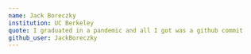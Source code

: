 ```yaml
---
name: Jack Boreczky
institution: UC Berkeley
quote: I graduated in a pandemic and all I got was a github commit
github_user: JackBoreczky
---
```

